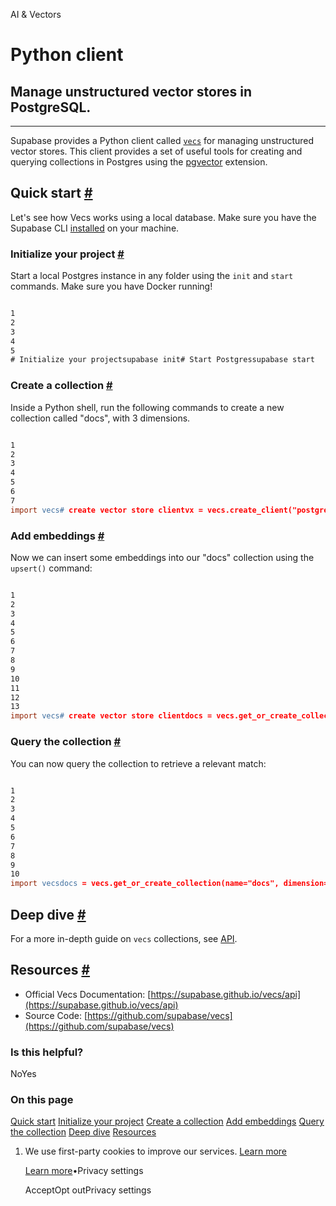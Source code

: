 AI & Vectors

# Python client

## Manage unstructured vector stores in PostgreSQL.

* * *

Supabase provides a Python client called [`vecs`](https://github.com/supabase/vecs) for managing unstructured vector stores. This client provides a set of useful tools for creating and querying collections in Postgres using the [pgvector](https://supabase.com/docs/guides/database/extensions/pgvector) extension.

## Quick start [\#](https://supabase.com/docs/guides/ai/vecs-python-client\#quick-start)

Let's see how Vecs works using a local database. Make sure you have the Supabase CLI [installed](https://supabase.com/docs/guides/cli#installation) on your machine.

### Initialize your project [\#](https://supabase.com/docs/guides/ai/vecs-python-client\#initialize-your-project)

Start a local Postgres instance in any folder using the `init` and `start` commands. Make sure you have Docker running!

```flex

1
2
3
4
5
# Initialize your projectsupabase init# Start Postgressupabase start
```

### Create a collection [\#](https://supabase.com/docs/guides/ai/vecs-python-client\#create-a-collection)

Inside a Python shell, run the following commands to create a new collection called "docs", with 3 dimensions.

```flex

1
2
3
4
5
6
7
import vecs# create vector store clientvx = vecs.create_client("postgresql://postgres:postgres@localhost:54322/postgres")# create a collection of vectors with 3 dimensionsdocs = vx.get_or_create_collection(name="docs", dimension=3)
```

### Add embeddings [\#](https://supabase.com/docs/guides/ai/vecs-python-client\#add-embeddings)

Now we can insert some embeddings into our "docs" collection using the `upsert()` command:

```flex

1
2
3
4
5
6
7
8
9
10
11
12
13
import vecs# create vector store clientdocs = vecs.get_or_create_collection(name="docs", dimension=3)# a collection of vectors with 3 dimensionsvectors=[  ("vec0", [0.1, 0.2, 0.3], {"year": 1973}),  ("vec1", [0.7, 0.8, 0.9], {"year": 2012})]# insert our vectorsdocs.upsert(vectors=vectors)
```

### Query the collection [\#](https://supabase.com/docs/guides/ai/vecs-python-client\#query-the-collection)

You can now query the collection to retrieve a relevant match:

```flex

1
2
3
4
5
6
7
8
9
10
import vecsdocs = vecs.get_or_create_collection(name="docs", dimension=3)# query the collection filtering metadata for "year" = 2012docs.query(    data=[0.4,0.5,0.6],      # required    limit=1,                         # number of records to return    filters={"year": {"$eq": 2012}}, # metadata filters)
```

## Deep dive [\#](https://supabase.com/docs/guides/ai/vecs-python-client\#deep-dive)

For a more in-depth guide on `vecs` collections, see [API](https://supabase.com/docs/guides/ai/python/api).

## Resources [\#](https://supabase.com/docs/guides/ai/vecs-python-client\#resources)

- Official Vecs Documentation: [https://supabase.github.io/vecs/api](https://supabase.github.io/vecs/api)
- Source Code: [https://github.com/supabase/vecs](https://github.com/supabase/vecs)

### Is this helpful?

NoYes

### On this page

[Quick start](https://supabase.com/docs/guides/ai/vecs-python-client#quick-start) [Initialize your project](https://supabase.com/docs/guides/ai/vecs-python-client#initialize-your-project) [Create a collection](https://supabase.com/docs/guides/ai/vecs-python-client#create-a-collection) [Add embeddings](https://supabase.com/docs/guides/ai/vecs-python-client#add-embeddings) [Query the collection](https://supabase.com/docs/guides/ai/vecs-python-client#query-the-collection) [Deep dive](https://supabase.com/docs/guides/ai/vecs-python-client#deep-dive) [Resources](https://supabase.com/docs/guides/ai/vecs-python-client#resources)

1. We use first-party cookies to improve our services. [Learn more](https://supabase.com/privacy#8-cookies-and-similar-technologies-used-on-our-european-services)



   [Learn more](https://supabase.com/privacy#8-cookies-and-similar-technologies-used-on-our-european-services)•Privacy settings





   AcceptOpt outPrivacy settings